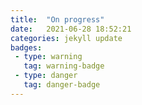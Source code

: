 ```yaml
---
title:  "On progress"
date:   2021-06-28 18:52:21
categories: jekyll update
badges:
 - type: warning
   tag: warning-badge
 - type: danger
   tag: danger-badge
---
```

